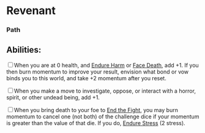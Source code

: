 # Revenant
### Path


## Abilities:
<input type="checkbox" />When you are at 0 health, and [Endure Harm](ironsworn/moves/suffer/endure_harm) or [Face Death](ironsworn/moves/suffer/face_death), add +1. If you then burn momentum to improve your result, envision what bond or vow binds you to this world, and take +2 momentum after you reset.

<input type="checkbox" />When you make a move to investigate, oppose, or interact with a horror, spirit, or other undead being, add +1.

<input type="checkbox" />When you bring death to your foe to [End the Fight](ironsworn/moves/combat/end_the_fight), you may burn momentum to cancel one (not both) of the challenge dice if your momentum is greater than the value of that die. If you do, [Endure Stress](ironsworn/moves/suffer/endure_stress) (2 stress).

